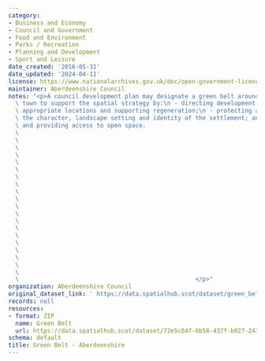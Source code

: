 ```yaml
---
category:
- Business and Economy
- Council and Government
- Food and Environment
- Parks / Recreation
- Planning and Development
- Sport and Leisure
date_created: '2016-05-31'
date_updated: '2024-04-11'
license: https://www.nationalarchives.gov.uk/doc/open-government-licence/version/3/
maintainer: Aberdeenshire Council
notes: "<p>A council development plan may designate a green belt around a city or\
  \ town to support the spatial strategy by:\n - directing development to the most\
  \ appropriate locations and supporting regeneration;\n - protecting and enhancing\
  \ the character, landscape setting and identity of the settlement; and\n - protecting\
  \ and providing access to open space.                                          \
  \                                                                              \
  \                                                                              \
  \                                                                              \
  \                                                                              \
  \                                                                              \
  \                                                                              \
  \                                                                              \
  \                                                                              \
  \                                                                              \
  \                                                                              \
  \                                                                              \
  \                                                                              \
  \                                                                              \
  \                                                                              \
  \                                                                              \
  \                                                                              \
  \                                                                              \
  \                                                                              \
  \                                                                              \
  \                                                                              \
  \                                                  </p>"
organization: Aberdeenshire Council
original_dataset_link: ' https://data.spatialhub.scot/dataset/green_belt-as'
records: null
resources:
- format: ZIP
  name: Green Belt
  url: https://data.spatialhub.scot/dataset/72e5c84f-6b58-437f-b027-241b64cfe61e/resource/e5ebab02-c57a-4eb4-b772-199285415212/download/ldp23_greenbelt.zip
schema: default
title: Green Belt - Aberdeenshire
---
```

